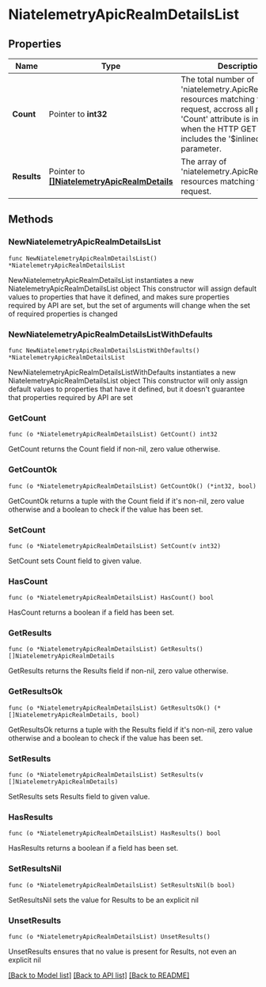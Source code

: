 # NiatelemetryApicRealmDetailsList

## Properties

Name | Type | Description | Notes
------------ | ------------- | ------------- | -------------
**Count** | Pointer to **int32** | The total number of &#39;niatelemetry.ApicRealmDetails&#39; resources matching the request, accross all pages. The &#39;Count&#39; attribute is included when the HTTP GET request includes the &#39;$inlinecount&#39; parameter. | [optional] 
**Results** | Pointer to [**[]NiatelemetryApicRealmDetails**](NiatelemetryApicRealmDetails.md) | The array of &#39;niatelemetry.ApicRealmDetails&#39; resources matching the request. | [optional] 

## Methods

### NewNiatelemetryApicRealmDetailsList

`func NewNiatelemetryApicRealmDetailsList() *NiatelemetryApicRealmDetailsList`

NewNiatelemetryApicRealmDetailsList instantiates a new NiatelemetryApicRealmDetailsList object
This constructor will assign default values to properties that have it defined,
and makes sure properties required by API are set, but the set of arguments
will change when the set of required properties is changed

### NewNiatelemetryApicRealmDetailsListWithDefaults

`func NewNiatelemetryApicRealmDetailsListWithDefaults() *NiatelemetryApicRealmDetailsList`

NewNiatelemetryApicRealmDetailsListWithDefaults instantiates a new NiatelemetryApicRealmDetailsList object
This constructor will only assign default values to properties that have it defined,
but it doesn't guarantee that properties required by API are set

### GetCount

`func (o *NiatelemetryApicRealmDetailsList) GetCount() int32`

GetCount returns the Count field if non-nil, zero value otherwise.

### GetCountOk

`func (o *NiatelemetryApicRealmDetailsList) GetCountOk() (*int32, bool)`

GetCountOk returns a tuple with the Count field if it's non-nil, zero value otherwise
and a boolean to check if the value has been set.

### SetCount

`func (o *NiatelemetryApicRealmDetailsList) SetCount(v int32)`

SetCount sets Count field to given value.

### HasCount

`func (o *NiatelemetryApicRealmDetailsList) HasCount() bool`

HasCount returns a boolean if a field has been set.

### GetResults

`func (o *NiatelemetryApicRealmDetailsList) GetResults() []NiatelemetryApicRealmDetails`

GetResults returns the Results field if non-nil, zero value otherwise.

### GetResultsOk

`func (o *NiatelemetryApicRealmDetailsList) GetResultsOk() (*[]NiatelemetryApicRealmDetails, bool)`

GetResultsOk returns a tuple with the Results field if it's non-nil, zero value otherwise
and a boolean to check if the value has been set.

### SetResults

`func (o *NiatelemetryApicRealmDetailsList) SetResults(v []NiatelemetryApicRealmDetails)`

SetResults sets Results field to given value.

### HasResults

`func (o *NiatelemetryApicRealmDetailsList) HasResults() bool`

HasResults returns a boolean if a field has been set.

### SetResultsNil

`func (o *NiatelemetryApicRealmDetailsList) SetResultsNil(b bool)`

 SetResultsNil sets the value for Results to be an explicit nil

### UnsetResults
`func (o *NiatelemetryApicRealmDetailsList) UnsetResults()`

UnsetResults ensures that no value is present for Results, not even an explicit nil

[[Back to Model list]](../README.md#documentation-for-models) [[Back to API list]](../README.md#documentation-for-api-endpoints) [[Back to README]](../README.md)


